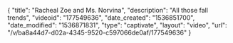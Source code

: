 {
    "title": "Racheal Zoe and Ms. Norvina",
    "description": "All those fall trends",
    "videoid": "177549636",
    "date_created": "1536851700",
    "date_modified": "1536871831",
    "type": "captivate",
    "layout": "video",
    "url": "\/v\/ba8a44d7-d02a-4345-9520-c597066de0af\/177549636"
}